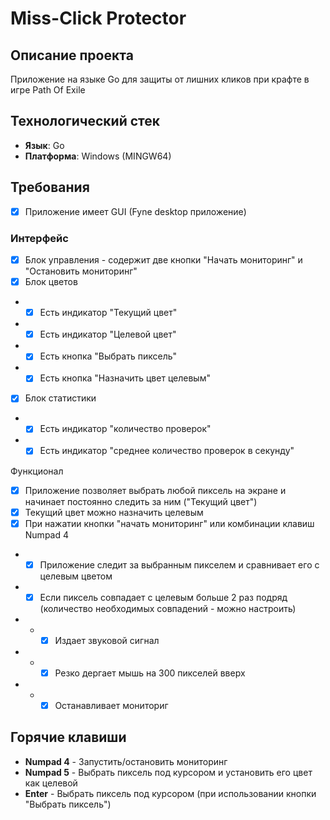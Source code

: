 # Miss-Click Protector

## Описание проекта
Приложение на языке Go для защиты от лишних кликов при крафте в игре Path Of Exile

## Технологический стек
- **Язык**: Go
- **Платформа**: Windows (MINGW64)

## Требования
- [x] Приложение имеет GUI (Fyne desktop приложение)

### Интерфейс
- [x] Блок управления - содержит две кнопки "Начать мониторинг" и "Остановить мониторинг"
- [x] Блок цветов
- - [x] Есть индикатор "Текущий цвет"
- - [x] Есть индикатор "Целевой цвет"
- - [x] Есть кнопка "Выбрать пиксель"
- - [x] Есть кнопка "Назначить цвет целевым"
- [x] Блок статистики
- - [x] Есть индикатор "количество проверок"
- - [x] Есть индикатор "среднее количество проверок в секунду"

Функционал
- [x] Приложение позволяет выбрать любой пиксель на экране и начинает постоянно следить за ним ("Текущий цвет")
- [x] Текущий цвет можно назначить целевым
- [x] При нажатии кнопки "начать мониторинг" или комбинации клавиш Numpad 4
- - [x] Приложение следит за выбранным пикселем и сравнивает его с целевым цветом
- - [x] Если пиксель совпадает с целевым больше 2 раз подряд (количество необходимых совпадений - можно настроить)
- - - [x] Издает звуковой сигнал
- - - [x] Резко дергает мышь на 300 пикселей вверх
- - - [x] Останавливает мониториг

## Горячие клавиши
- **Numpad 4** - Запустить/остановить мониторинг
- **Numpad 5** - Выбрать пиксель под курсором и установить его цвет как целевой
- **Enter** - Выбрать пиксель под курсором (при использовании кнопки "Выбрать пиксель")


